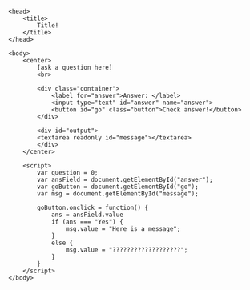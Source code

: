 <html>
	
	<head>
		<title>
			Title!
		</title>
	</head>
	
	<body>
		<center>
			[ask a question here]
			<br>
			
			<div class="container">
                <label for="answer">Answer: </label>
                <input type="text" id="answer" name="answer">
                <button id="go" class="button">Check answer!</button>
            </div>
            
            <div id="output">
            <textarea readonly id="message"></textarea>
            </div>
		</center>
        
        <script>
            var question = 0;
            var ansField = document.getElementById("answer");
            var goButton = document.getElementById("go");
            var msg = document.getElementById("message");
            
            goButton.onclick = function() {
                ans = ansField.value
                if (ans === "Yes") {
                    msg.value = "Here is a message";
                }
                else {
                    msg.value = "???????????????????";
                }
            }
        </script>
	</body>
	
</html>
